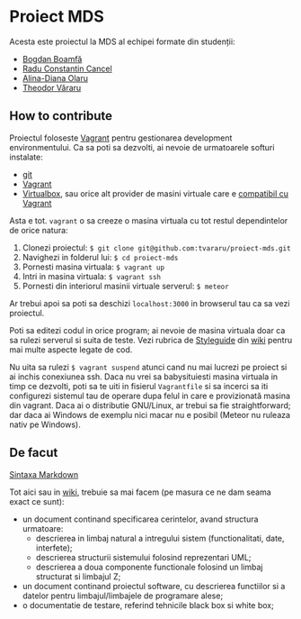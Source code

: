 Proiect MDS
===

Acesta este proiectul la MDS al echipei formate din studenții:

* [Bogdan Boamfă](https://github.com/xbogdan)
* [Radu Constantin Cancel](https://github.com/raducc)
* [Alina-Diana Olaru](https://github.com/ciuff)
* [Theodor Văraru](https://github.com/tvararu)

How to contribute
---

Proiectul foloseste [Vagrant](http://www.vagrantup.com) pentru gestionarea development environmentului. Ca sa poti sa dezvolti, ai nevoie de urmatoarele softuri instalate:

* [git](http://git-scm.com/book/en/Getting-Started-Installing-Git)
* [Vagrant](http://www.vagrantup.com/downloads.html)
* [Virtualbox](https://www.virtualbox.org), sau orice alt provider de masini virtuale care e [compatibil cu Vagrant](http://docs.vagrantup.com/v2/providers/index.html)

Asta e tot. `vagrant` o sa creeze o masina virtuala cu tot restul dependintelor de orice natura:

1. Clonezi proiectul: `$ git clone git@github.com:tvararu/proiect-mds.git`
2. Navighezi in folderul lui: `$ cd proiect-mds`
3. Pornesti masina virtuala: `$ vagrant up`
4. Intri in masina virtuala: `$ vagrant ssh`
5. Pornesti din interiorul masinii virtuale serverul: `$ meteor`

Ar trebui apoi sa poti sa deschizi `localhost:3000` in browserul tau ca sa vezi proiectul.

Poti sa editezi codul in orice program; ai nevoie de masina virtuala doar ca sa rulezi serverul si suita de teste. Vezi rubrica de [Styleguide](https://github.com/tvararu/proiect-mds/wiki/Styleguide) din [wiki](https://github.com/tvararu/proiect-mds/wiki) pentru mai multe aspecte legate de cod.

Nu uita sa rulezi `$ vagrant suspend` atunci cand nu mai lucrezi pe proiect si ai inchis conexiunea ssh. Daca nu vrei sa babysituiesti masina virtuala in timp ce dezvolti, poti sa te uiti in fisierul `Vagrantfile` si sa incerci sa iti configurezi sistemul tau de operare dupa felul in care e provizionată masina din vagrant. Daca ai o distributie GNU/Linux, ar trebui sa fie straightforward; dar daca ai Windows de exemplu nici macar nu e posibil (Meteor nu ruleaza nativ pe Windows).

De facut
---
[Sintaxa Markdown](http://daringfireball.net/projects/markdown/syntax)

Tot aici sau in [wiki](https://github.com/tvararu/proiect-mds/wiki), trebuie sa mai facem (pe masura ce ne dam seama exact ce sunt):

* un document continand specificarea cerintelor, avand structura urmatoare:
   * descrierea in limbaj natural a intregului sistem
      (functionalitati, date, interfete);
   * descrierea structurii sistemului folosind reprezentari UML;
   * descrierea a doua componente functionale folosind un limbaj structurat
      si limbajul Z;
* un document continand proiectul software, cu descrierea functiilor si a
   datelor pentru limbajul/limbajele de programare alese;
* o documentatie de testare, referind tehnicile black box si white box;
